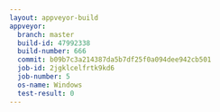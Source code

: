 ```yaml
---
layout: appveyor-build
appveyor:
  branch: master
  build-id: 47992338
  build-number: 666
  commit: b09b7c3a214387da5b7df25f0a094dee942cb501
  job-id: 2jgklcelfrtk9kd6
  job-number: 5
  os-name: Windows
  test-result: 0
---
```

